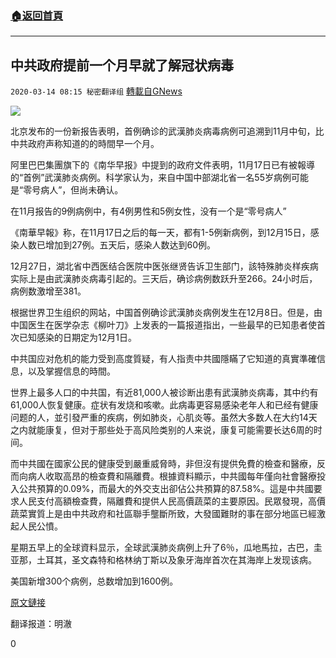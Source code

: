 ###  [:house:返回首頁](https://github.com/ourhimalayas/txt)
---

## 中共政府提前一个月早就了解冠状病毒
`2020-03-14 08:15 秘密翻译组` [轉載自GNews](https://gnews.org/zh-hant/141017/)

![](https://s3-ap-northeast-1.amazonaws.com/news.guo.offload.media/wp-content/uploads/2020/03/14081436/1-140.jpg)



北京发布的一份新报告表明，首例确诊的武漢肺炎病毒病例可追溯到11月中旬，比中共政府声称知道的的時間早一个月。

阿里巴巴集團旗下的《南华早报》中提到的政府文件表明，11月17日已有被報導的“首例”武漢肺炎病例。科学家认为，来自中国中部湖北省一名55岁病例可能是“零号病人”，但尚未确认。

在11月报告的9例病例中，有4例男性和5例女性，没有一个是“零号病人”

《南華早報》称，在11月17日之后的每一天，都有1-5例新病例，到12月15日，感染人数已增加到27例。五天后，感染人数达到60例。

12月27日，湖北省中西医结合医院中医张继贤告诉卫生部门，該特殊肺炎样疾病实际上是由武漢肺炎病毒引起的。三天后，确诊病例数跃升至266。24小时后，病例数激增至381。

根据世界卫生组织的网站，中国首例确诊武漢肺炎病例发生在12月8日。但是，由中国医生在医学杂志《柳叶刀》上发表的一篇报道指出，一些最早的已知患者使首次已知感染的日期定为12月1日。

中共国应对危机的能力受到高度質疑，有人指责中共國隱瞞了它知道的真實準確信息，以及掌握信息的時間。

世界上最多人口的中共国，有近81,000人被诊断出患有武漢肺炎病毒，其中约有61,000人恢复健康。症状有发烧和咳嗽。此病毒更容易感染老年人和已经有健康问题的人，並引發严重的疾病，例如肺炎，心肌炎等。虽然大多数人在大约14天之内就能康复，但对于那些处于高风险类别的人来说，康复可能需要长达6周的时间。

而中共國在國家公民的健康受到嚴重威脅時，非但沒有提供免費的檢查和醫療，反而向病人收取高昂的檢查費和隔離費。根據資料顯示，中共國每年僅向社會醫療投入公共預算的0.09%，而最大的外交支出卻佔公共預算的87.58%。這是中共國要求人民支付高額檢查費，隔離費和提供人民高價蔬菜的主要原因。民眾發現，高價蔬菜實質上是由中共政府和社區聯手壟斷所致，大發國難財的事在部分地區已經激起人民公憤。

星期五早上的全球資料显示，全球武漢肺炎病例上升了6％，瓜地馬拉，古巴，圭亚那，土耳其，圣文森特和格林纳丁斯以及象牙海岸首次在其海岸上发现该病。

美国新增300个病例，总数增加到1600例。

[原文鏈接](https://www.foxnews.com/world/china-knew-about-coronavirus-earlier-patient-zero)

翻译报道：明澈

0
